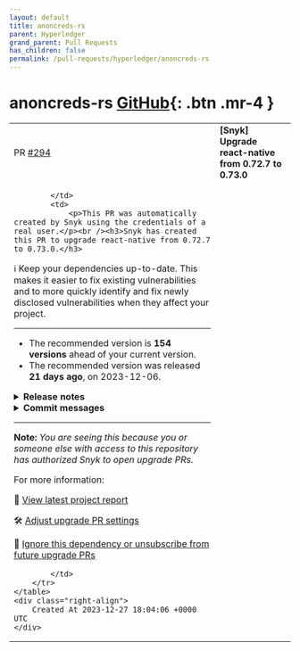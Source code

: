 ```yaml
---
layout: default
title: anoncreds-rs
parent: Hyperledger
grand_parent: Pull Requests
has_children: false
permalink: /pull-requests/hyperledger/anoncreds-rs
---
```


# anoncreds-rs <span class="fs-3 right-align">[GitHub](https://github.com/hyperledger/anoncreds-rs){: .btn .mr-4 }</span>


<div>
    <table>
        <tr>
            <td>
                PR <a href="https://github.com/hyperledger/anoncreds-rs/pull/294" class=".btn">#294</a>
            </td>
            <td>
                <b>
                    [Snyk] Upgrade react-native from 0.72.7 to 0.73.0
                </b>
            </td>
        </tr>
        <tr>
            <td>
                
            </td>
            <td>
                <p>This PR was automatically created by Snyk using the credentials of a real user.</p><br /><h3>Snyk has created this PR to upgrade react-native from 0.72.7 to 0.73.0.</h3>

:information_source: Keep your dependencies up-to-date. This makes it easier to fix existing vulnerabilities and to more quickly identify and fix newly disclosed vulnerabilities when they affect your project.
<hr/>

- The recommended version is **154 versions** ahead of your current version.
- The recommended version was released **21 days ago**, on 2023-12-06.


<details>
<summary><b>Release notes</b></summary>
<br/>
  <details>
    <summary>Package name: <b>react-native</b></summary>
    <ul>
      <li>
        <b>0.73.0</b> - <a href="https://snyk.io/redirect/github/facebook/react-native/releases/tag/v0.73.0">2023-12-06</a></br>
<p>0.73 stable is out!</p>
<p>This release includes over <a href="https://snyk.io/redirect/github/facebook/react-native/compare/v0.72.7...v0.73.0">2259 commits</a> from 68 contributors! Thank you to all our contributors new and old! See the highlights of the release in our <a href="https://reactnative.dev/blog/2023/12/06/0.73-debugging-improvements-stable-symlinks" rel="nofollow">release blog post</a>.</p>
<hr>
<p>You can participate in the conversation on the status of this release in this <a href="https://snyk.io/redirect/github/reactwg/react-native-releases/discussions/94" data-hovercard-type="discussion" data-hovercard-url="/reactwg/react-native-releases/discussions/94/hovercard">discussion</a></p>
<hr>
<p>To help you upgrade to this version, you can use the <a href="https://react-native-community.github.io/upgrade-helper/" rel="nofollow">upgrade helper</a> ⚛️</p>
<hr>
<p>You can find the whole changelog history in the <a href="https://snyk.io/redirect/github/facebook/react-native/blob/main/CHANGELOG.md">changelog.md file</a>.</p>
      </li>
      <li>
        <b>0.73.0-rc.8</b> - <a href="https://snyk.io/redirect/github/facebook/react-native/releases/tag/v0.73.0-rc.8">2023-12-04</a></br><h3>New in this RC</h3>
<p><a class="commit-link" href="https://snyk.io/redirect/github/facebook/react-native/compare/v0.73.0-rc.7...v0.73.0-rc.8"><tt>v0.73.0-rc.7...v0.73.0-rc.8</tt></a></p>
<h3>How to test</h3>
<div class="snippet-clipboard-content notranslate position-relative overflow-auto" data-snippet-clipboard-copy-content="npx react-native init RN073RC8 --version 0.73.0-rc.8"><pre class="notranslate"><code>npx react-native init RN073RC8 --version 0.73.0-rc.8
</code></pre></div>
<hr>
<ul>
<li>
<p>You can participate in the conversation on the status of this release in the <a href="https://snyk.io/redirect/github/reactwg/react-native-releases/discussions">working group</a>.</p>
</li>
<li>
<p>To help you upgrade to this version, you can use the <a href="https://react-native-community.github.io/upgrade-helper/" rel="nofollow">upgrade helper</a> ⚛️</p>
</li>
</ul>
<hr>
<h3>Help us testing 🧪</h3>

<p>Let us know how it went by posting a comment in the <a href="https://snyk.io/redirect/github/reactwg/react-native-releases/discussions">working group discussion</a>! Please specify with system you tried it on (ex. macos, windows).</p>
<p><strong>Bonus points:</strong> It would be even better if you could swap things around: instead of using a fresh new app, use a more complex one - or use a different library that is already leveraging the new architecture!</p>
      </li>
      <li>
        <b>0.73.0-rc.7</b> - <a href="https://snyk.io/redirect/github/facebook/react-native/releases/tag/v0.73.0-rc.7">2023-12-04</a></br><p>v0.73.0-rc.7</p>
      </li>
      <li>
        <b>0.73.0-rc.6</b> - <a href="https://snyk.io/redirect/github/facebook/react-native/releases/tag/v0.73.0-rc.6">2023-11-28</a></br><h3>New in this RC</h3>
<p><a class="commit-link" href="https://snyk.io/redirect/github/facebook/react-native/compare/v0.73.0-rc.5...v0.73.0-rc.6"><tt>v0.73.0-rc.5...v0.73.0-rc.6</tt></a></p>
<h3>How to test</h3>
<div class="snippet-clipboard-content notranslate position-relative overflow-auto" data-snippet-clipboard-copy-content="npx react-native init RN073RC6 --version 0.73.0-rc.6"><pre class="notranslate"><code>npx react-native init RN073RC6 --version 0.73.0-rc.6
</code></pre></div>
<hr>
<ul>
<li>
<p>You can participate in the conversation on the status of this release in the <a href="https://snyk.io/redirect/github/reactwg/react-native-releases/discussions">working group</a>.</p>
</li>
<li>
<p>To help you upgrade to this version, you can use the <a href="https://react-native-community.github.io/upgrade-helper/" rel="nofollow">upgrade helper</a> ⚛️</p>
</li>
</ul>
<hr>
<h3>Help us testing 🧪</h3>

<p>Let us know how it went by posting a comment in the <a href="https://snyk.io/redirect/github/reactwg/react-native-releases/discussions">working group discussion</a>! Please specify with system you tried it on (ex. macos, windows).</p>
<p><strong>Bonus points:</strong> It would be even better if you could swap things around: instead of using a fresh new app, use a more complex one - or use a different library that is already leveraging the new architecture!</p>
      </li>
      <li>
        <b>0.73.0-rc.5</b> - <a href="https://snyk.io/redirect/github/facebook/react-native/releases/tag/v0.73.0-rc.5">2023-11-20</a></br><h3>New in this RC</h3>
<p><a class="commit-link" href="https://snyk.io/redirect/github/facebook/react-native/compare/v0.73.0-rc.4...v0.73.0-rc.5"><tt>v0.73.0-rc.4...v0.73.0-rc.5</tt></a></p>
<h3>How to test</h3>
<div class="snippet-clipboard-content notranslate position-relative overflow-auto" data-snippet-clipboard-copy-content="npx react-native init RN073RC3 --version 0.73.0-rc.5"><pre class="notranslate"><code>npx react-native init RN073RC3 --version 0.73.0-rc.5
</code></pre></div>
<hr>
<ul>
<li>
<p>You can participate in the conversation on the status of this release in the <a href="https://snyk.io/redirect/github/reactwg/react-native-releases/discussions">working group</a>.</p>
</li>
<li>
<p>To help you upgrade to this version, you can use the <a href="https://react-native-community.github.io/upgrade-helper/" rel="nofollow">upgrade helper</a> ⚛️</p>
</li>
</ul>
<hr>
<h3>Help us testing 🧪</h3>

<p>Let us know how it went by posting a comment in the <a href="https://snyk.io/redirect/github/reactwg/react-native-releases/discussions">working group discussion</a>! Please specify with system you tried it on (ex. macos, windows).</p>
<p><strong>Bonus points:</strong> It would be even better if you could swap things around: instead of using a fresh new app, use a more complex one - or use a different library that is already leveraging the new architecture!</p>
      </li>
      <li>
        <b>0.73.0-rc.4</b> - <a href="https://snyk.io/redirect/github/facebook/react-native/releases/tag/v0.73.0-rc.4">2023-11-06</a></br><h3>New in this RC</h3>
<p><a class="commit-link" href="https://snyk.io/redirect/github/facebook/react-native/compare/v0.73.0-rc.3...v0.73.0-rc.4"><tt>v0.73.0-rc.3...v0.73.0-rc.4</tt></a></p>
<h3>How to test</h3>
<div class="snippet-clipboard-content notranslate position-relative overflow-auto" data-snippet-clipboard-copy-content="npx react-native init RN073RC4 --version 0.73.0-rc.4"><pre class="notranslate"><code>npx react-native init RN073RC4 --version 0.73.0-rc.4
</code></pre></div>
<hr>
<ul>
<li>
<p>You can participate in the conversation on the status of this release in the <a href="https://snyk.io/redirect/github/reactwg/react-native-releases/discussions">working group</a>.</p>
</li>
<li>
<p>To help you upgrade to this version, you can use the <a href="https://react-native-community.github.io/upgrade-helper/" rel="nofollow">upgrade helper</a> ⚛️</p>
</li>
<li>
<p>See changes from this release in the <a href="https://snyk.io/redirect/github/facebook/react-native/labels/%F0%9F%93%9D%20Changelog">changelog PR</a></p>
</li>
</ul>
<hr>
<h3>Help us testing 🧪</h3>

<p>Let us know how it went by posting a comment in the <a href="https://snyk.io/redirect/github/reactwg/react-native-releases/discussions">working group discussion</a>! Please specify with system you tried it on (ex. macos, windows).</p>
<p><strong>Bonus points:</strong> It would be even better if you could swap things around: instead of using a fresh new app, use a more complex one - or use a different library that is already leveraging the new architecture!</p>
      </li>
      <li>
        <b>0.73.0-rc.3</b> - 2023-10-23
      </li>
      <li>
        <b>0.73.0-rc.2</b> - 2023-10-10
      </li>
      <li>
        <b>0.73.0-rc.1</b> - 2023-10-04
      </li>
      <li>
        <b>0.73.0-rc.0</b> - 2023-10-03
      </li>
      <li>
        <b>0.73.0-nightly-20231002-0371014a3</b> - 2023-10-02
      </li>
      <li>
        <b>0.73.0-nightly-20231001-d95433f82</b> - 2023-10-01
      </li>
      <li>
        <b>0.73.0-nightly-20230930-df492cc4e</b> - 2023-09-30
      </li>
      <li>
        <b>0.73.0-nightly-20230929-6635474e3</b> - 2023-09-29
      </li>
      <li>
        <b>0.73.0-nightly-20230928-8e36cc029</b> - 2023-09-28
      </li>
      <li>
        <b>0.73.0-nightly-20230926-aa1dffbb4</b> - 2023-09-26
      </li>
      <li>
        <b>0.73.0-nightly-20230926-27b631e5b</b> - 2023-09-26
      </li>
      <li>
        <b>0.73.0-nightly-20230925-2de964cfd</b> - 2023-09-25
      </li>
      <li>
        <b>0.73.0-nightly-20230924-030663bb0</b> - 2023-09-24
      </li>
      <li>
        <b>0.73.0-nightly-20230923-29f62a41b</b> - 2023-09-23
      </li>
      <li>
        <b>0.73.0-nightly-20230922-353b31c7d</b> - 2023-09-22
      </li>
      <li>
        <b>0.73.0-nightly-20230922-2fb4547aa</b> - 2023-09-22
      </li>
      <li>
        <b>0.73.0-nightly-20230921-f39952ba7</b> - 2023-09-21
      </li>
      <li>
        <b>0.73.0-nightly-20230920-630cf3b21</b> - 2023-09-20
      </li>
      <li>
        <b>0.73.0-nightly-20230919-95fb44848</b> - 2023-09-19
      </li>
      <li>
        <b>0.73.0-nightly-20230918-1ac3dab6e</b> - 2023-09-18
      </li>
      <li>
        <b>0.73.0-nightly-20230917-441822923</b> - 2023-09-17
      </li>
      <li>
        <b>0.73.0-nightly-20230916-3bc402f61</b> - 2023-09-16
      </li>
      <li>
        <b>0.73.0-nightly-20230915-850e55042</b> - 2023-09-15
      </li>
      <li>
        <b>0.73.0-nightly-20230914-4b6fd8145</b> - 2023-09-14
      </li>
      <li>
        <b>0.73.0-nightly-20230913-fe4dab970</b> - 2023-09-13
      </li>
      <li>
        <b>0.73.0-nightly-20230912-0e5ea2890</b> - 2023-09-12
      </li>
      <li>
        <b>0.73.0-nightly-20230911-db4a253c1</b> - 2023-09-11
      </li>
      <li>
        <b>0.73.0-nightly-20230910-bf955a035</b> - 2023-09-10
      </li>
      <li>
        <b>0.73.0-nightly-20230909-17ecae9ce</b> - 2023-09-09
      </li>
      <li>
        <b>0.73.0-nightly-20230908-8658bdccb</b> - 2023-09-08
      </li>
      <li>
        <b>0.73.0-nightly-20230907-eb5e7b20b</b> - 2023-09-07
      </li>
      <li>
        <b>0.73.0-nightly-20230906-ef3e771a2</b> - 2023-09-06
      </li>
      <li>
        <b>0.73.0-nightly-20230905-a04a91838</b> - 2023-09-05
      </li>
      <li>
        <b>0.73.0-nightly-20230904-3ec22c1e6</b> - 2023-09-04
      </li>
      <li>
        <b>0.73.0-nightly-20230903-041f459d8</b> - 2023-09-03
      </li>
      <li>
        <b>0.73.0-nightly-20230902-7a0d2a06f</b> - 2023-09-02
      </li>
      <li>
        <b>0.73.0-nightly-20230901-5f40f0800</b> - 2023-09-01
      </li>
      <li>
        <b>0.73.0-nightly-20230831-a5fd0f17e</b> - 2023-08-31
      </li>
      <li>
        <b>0.73.0-nightly-20230830-5f1404de0</b> - 2023-08-30
      </li>
      <li>
        <b>0.73.0-nightly-20230829-f60c5ddc4</b> - 2023-08-29
      </li>
      <li>
        <b>0.73.0-nightly-20230828-ef7ab56c3</b> - 2023-08-28
      </li>
      <li>
        <b>0.73.0-nightly-20230827-ef7ab56c3</b> - 2023-08-27
      </li>
      <li>
        <b>0.73.0-nightly-20230826-246b5cf41</b> - 2023-08-26
      </li>
      <li>
        <b>0.73.0-nightly-20230825-18c4cb119</b> - 2023-08-25
      </li>
      <li>
        <b>0.73.0-nightly-20230824-10a076f6e</b> - 2023-08-24
      </li>
      <li>
        <b>0.73.0-nightly-20230823-0b6e9bf0d</b> - 2023-08-23
      </li>
      <li>
        <b>0.73.0-nightly-20230822-4f7cdd572</b> - 2023-08-22
      </li>
      <li>
        <b>0.73.0-nightly-20230821-80685d52b</b> - 2023-08-21
      </li>
      <li>
        <b>0.73.0-nightly-20230820-eb3d5a4b8</b> - 2023-08-20
      </li>
      <li>
        <b>0.73.0-nightly-20230819-84e593429</b> - 2023-08-19
      </li>
      <li>
        <b>0.73.0-nightly-20230818-4deb29ae1</b> - 2023-08-18
      </li>
      <li>
        <b>0.73.0-nightly-20230817-17f957aad</b> - 2023-08-17
      </li>
      <li>
        <b>0.73.0-nightly-20230816-676676c95</b> - 2023-08-16
      </li>
      <li>
        <b>0.73.0-nightly-20230815-3b43d56f3</b> - 2023-08-15
      </li>
      <li>
        <b>0.73.0-nightly-20230814-a978d343a</b> - 2023-08-14
      </li>
      <li>
        <b>0.73.0-nightly-20230813-0279a7074</b> - 2023-08-13
      </li>
      <li>
        <b>0.73.0-nightly-20230812-ae88aef12</b> - 2023-08-12
      </li>
      <li>
        <b>0.73.0-nightly-20230811-68c7cfe62</b> - 2023-08-11
      </li>
      <li>
        <b>0.73.0-nightly-20230810-85eb2c95d</b> - 2023-08-10
      </li>
      <li>
        <b>0.73.0-nightly-20230809-cb60e5c67</b> - 2023-08-09
      </li>
      <li>
        <b>0.73.0-nightly-20230809-8ccd07aa0</b> - 2023-08-09
      </li>
      <li>
        <b>0.73.0-nightly-20230809-695a03e21</b> - 2023-08-09
      </li>
      <li>
        <b>0.73.0-nightly-20230808-93d9248e0</b> - 2023-08-08
      </li>
      <li>
        <b>0.73.0-nightly-20230807-f9a63ec00</b> - 2023-08-07
      </li>
      <li>
        <b>0.73.0-nightly-20230807-2bf59c764</b> - 2023-08-07
      </li>
      <li>
        <b>0.73.0-nightly-20230731-b0a8d45e2</b> - 2023-07-31
      </li>
      <li>
        <b>0.73.0-nightly-20230730-cbf9408dd</b> - 2023-07-30
      </li>
      <li>
        <b>0.73.0-nightly-20230729-265f72f6d</b> - 2023-07-29
      </li>
      <li>
        <b>0.73.0-nightly-20230728-c168a4f88</b> - 2023-07-28
      </li>
      <li>
        <b>0.73.0-nightly-20230727-d380bb847</b> - 2023-07-27
      </li>
      <li>
        <b>0.73.0-nightly-20230726-bae63d492</b> - 2023-07-26
      </li>
      <li>
        <b>0.73.0-nightly-20230725-e64756ae5</b> - 2023-07-25
      </li>
      <li>
        <b>0.73.0-nightly-20230724-75f458891</b> - 2023-07-24
      </li>
      <li>
        <b>0.73.0-nightly-20230723-2b9349177</b> - 2023-07-23
      </li>
      <li>
        <b>0.73.0-nightly-20230722-e6dd22c62</b> - 2023-07-22
      </li>
      <li>
        <b>0.73.0-nightly-20230721-ccc50ddd2</b> - 2023-07-21
      </li>
      <li>
        <b>0.73.0-nightly-20230720-2669f8c38</b> - 2023-07-20
      </li>
      <li>
        <b>0.73.0-nightly-20230719-c0b04d664</b> - 2023-07-19
      </li>
      <li>
        <b>0.73.0-nightly-20230718-b8d60a834</b> - 2023-07-18
      </li>
      <li>
        <b>0.73.0-nightly-20230717-eadbfb86c</b> - 2023-07-17
      </li>
      <li>
        <b>0.73.0-nightly-20230716-8ab9a7767</b> - 2023-07-16
      </li>
      <li>
        <b>0.73.0-nightly-20230715-4c944540f</b> - 2023-07-15
      </li>
      <li>
        <b>0.73.0-nightly-20230714-4c944540f</b> - 2023-07-14
      </li>
      <li>
        <b>0.73.0-nightly-20230712-6172988f4</b> - 2023-07-12
      </li>
      <li>
        <b>0.73.0-nightly-20230711-f396067cc</b> - 2023-07-11
      </li>
      <li>
        <b>0.73.0-nightly-20230710-43f7781c8</b> - 2023-07-10
      </li>
      <li>
        <b>0.73.0-nightly-20230709-50f620a1a</b> - 2023-07-09
      </li>
      <li>
        <b>0.73.0-nightly-20230708-170606653</b> - 2023-07-08
      </li>
      <li>
        <b>0.73.0-nightly-20230707-170606653</b> - 2023-07-07
      </li>
      <li>
        <b>0.73.0-nightly-20230706-147a02039</b> - 2023-07-06
      </li>
      <li>
        <b>0.73.0-nightly-20230705-294b1b5a6</b> - 2023-07-05
      </li>
      <li>
        <b>0.73.0-nightly-20230704-9c0441b8a</b> - 2023-07-04
      </li>
      <li>
        <b>0.73.0-nightly-20230703-2910f87b5</b> - 2023-07-03
      </li>
      <li>
        <b>0.73.0-nightly-20230702-259a31689</b> - 2023-07-02
      </li>
      <li>
        <b>0.73.0-nightly-20230701-eca0d1231</b> - 2023-07-01
      </li>
      <li>
        <b>0.73.0-nightly-20230630-5fd32d71e</b> - 2023-06-30
      </li>
      <li>
        <b>0.73.0-nightly-20230629-3f6412b93</b> - 2023-06-29
      </li>
      <li>
        <b>0.73.0-nightly-20230628-15d735b35</b> - 2023-06-28
      </li>
      <li>
        <b>0.73.0-nightly-20230627-6fbbe26f5</b> - 2023-06-27
      </li>
      <li>
        <b>0.73.0-nightly-20230626-e1fd4a8fc</b> - 2023-06-26
      </li>
      <li>
        <b>0.73.0-nightly-20230625-945ab0dec</b> - 2023-06-25
      </li>
      <li>
        <b>0.73.0-nightly-20230624-2aedda974</b> - 2023-06-24
      </li>
      <li>
        <b>0.73.0-nightly-20230623-330639f74</b> - 2023-06-23
      </li>
      <li>
        <b>0.73.0-nightly-20230622-0201e51bb</b> - 2023-06-22
      </li>
      <li>
        <b>0.73.0-nightly-20230620-936936ca5</b> - 2023-06-20
      </li>
      <li>
        <b>0.73.0-nightly-20230619-33deed518</b> - 2023-06-19
      </li>
      <li>
        <b>0.73.0-nightly-20230618-564a83681</b> - 2023-06-18
      </li>
      <li>
        <b>0.73.0-nightly-20230617-061e3245b</b> - 2023-06-17
      </li>
      <li>
        <b>0.73.0-nightly-20230616-5f8bbf2bd</b> - 2023-06-16
      </li>
      <li>
        <b>0.73.0-nightly-20230615-2ae163a7e</b> - 2023-06-15
      </li>
      <li>
        <b>0.73.0-nightly-20230614-b0485bed0</b> - 2023-06-14
      </li>
      <li>
        <b>0.73.0-nightly-20230612-a300a35f2</b> - 2023-06-12
      </li>
      <li>
        <b>0.73.0-nightly-20230611-03f70bf99</b> - 2023-06-11
      </li>
      <li>
        <b>0.73.0-nightly-20230610-03f70bf99</b> - 2023-06-10
      </li>
      <li>
        <b>0.73.0-nightly-20230609-c5e0e2d16</b> - 2023-06-09
      </li>
      <li>
        <b>0.73.0-nightly-20230608-f3c86364d</b> - 2023-06-08
      </li>
      <li>
        <b>0.73.0-nightly-20230607-4540668c1</b> - 2023-06-07
      </li>
      <li>
        <b>0.73.0-nightly-20230606-396cdac62</b> - 2023-06-06
      </li>
      <li>
        <b>0.73.0-nightly-20230605-5062553c6</b> - 2023-06-05
      </li>
      <li>
        <b>0.73.0-nightly-20230604-2d07d5f16</b> - 2023-06-04
      </li>
      <li>
        <b>0.73.0-nightly-20230603-fd9e295be</b> - 2023-06-03
      </li>
      <li>
        <b>0.73.0-nightly-20230602-e25c6632a</b> - 2023-06-02
      </li>
      <li>
        <b>0.73.0-nightly-20230601-d9b3339ef</b> - 2023-06-01
      </li>
      <li>
        <b>0.73.0-nightly-20230531-d0fed3adb</b> - 2023-05-31
      </li>
      <li>
        <b>0.73.0-nightly-20230530-730ca3540</b> - 2023-05-30
      </li>
      <li>
        <b>0.73.0-nightly-20230529-9084ee133</b> - 2023-05-29
      </li>
      <li>
        <b>0.73.0-nightly-20230528-20e66db0b</b> - 2023-05-28
      </li>
      <li>
        <b>0.73.0-nightly-20230527-20e66db0b</b> - 2023-05-27
      </li>
      <li>
        <b>0.73.0-nightly-20230526-20e66db0b</b> - 2023-05-26
      </li>
      <li>
        <b>0.73.0-nightly-20230525-58ef9e92d</b> - 2023-05-25
      </li>
      <li>
        <b>0.73.0-nightly-20230524-be8af2274</b> - 2023-05-24
      </li>
      <li>
        <b>0.73.0-nightly-20230522-d470dee0c</b> - 2023-05-22
      </li>
      <li>
        <b>0.73.0-nightly-20230521-6d24ee13a</b> - 2023-05-21
      </li>
      <li>
        <b>0.73.0-nightly-20230519-fd92341cc</b> - 2023-05-19
      </li>
      <li>
        <b>0.73.0-nightly-20230519-de1e9f5d1</b> - 2023-05-19
      </li>
      <li>
        <b>0.73.0-nightly-20230517-012e4bd65</b> - 2023-05-17
      </li>
      <li>
        <b>0.73.0-nightly-20230516-eb0db6f9f</b> - 2023-05-16
      </li>
      <li>
        <b>0.73.0-nightly-20230515-066f0b76d</b> - 2023-05-15
      </li>
      <li>
        <b>0.73.0-nightly-20230514-02ec60bd3</b> - 2023-05-14
      </li>
      <li>
        <b>0.73.0-nightly-20230513-02ec60bd3</b> - 2023-05-13
      </li>
      <li>
        <b>0.73.0-nightly-20230512-e98547009</b> - 2023-05-12
      </li>
      <li>
        <b>0.73.0-nightly-20230511-92fc503d5</b> - 2023-05-11
      </li>
      <li>
        <b>0.73.0-nightly-20230510-61fc1a579</b> - 2023-05-10
      </li>
      <li>
        <b>0.73.0-nightly-20230509-9cceb43c5</b> - 2023-05-09
      </li>
      <li>
        <b>0.73.0-nightly-20230508-17f8c2d12</b> - 2023-05-08
      </li>
      <li>
        <b>0.73.0-nightly-20230507-e1876af92</b> - 2023-05-07
      </li>
      <li>
        <b>0.73.0-nightly-20230506-1af868c52</b> - 2023-05-06
      </li>
      <li>
        <b>0.72.8</b> - <a href="https://snyk.io/redirect/github/facebook/react-native/releases/tag/v0.72.8">2023-12-20</a></br><h3>Fixed</h3>
<ul>
<li>Fix <code>build_codegen!</code> not finding <code>@ react-native/codegen</code> in pnpm setups (<a href="https://snyk.io/redirect/github/facebook/react-native/commit/e70166a3a8b9ddf1a7e322db602c548aaa60102d">e70166a3a8</a> by <a href="https://snyk.io/redirect/github/tido64">@ tido64</a>)</li>
<li>Correctly declare runtime dependencies (<a href="https://snyk.io/redirect/github/facebook/react-native/commit/df2bbba50bf1484edf88079b965b8841fc7849a8">df2bbba50b</a> by <a href="https://snyk.io/redirect/github/tido64">@ tido64</a>)</li>
<li>Prevent LogBox from crashing on very long messages (<a href="https://snyk.io/redirect/github/facebook/react-native/commit/c3c6cf4646999e9bf971d2c0e63c41e550069f25">c3c6cf4</a> by <a href="https://snyk.io/redirect/github/motiz88">@ motiz88</a>)</li>
</ul>
<hr>
<p>You can participate in the conversation on the status of this release in this <a href="https://snyk.io/redirect/github/reactwg/react-native-releases/discussions/96" data-hovercard-type="discussion" data-hovercard-url="/reactwg/react-native-releases/discussions/96/hovercard">discussion</a></p>
<hr>
<p>To help you upgrade to this version, you can use the <a href="https://react-native-community.github.io/upgrade-helper/" rel="nofollow">upgrade helper</a> ⚛️</p>
<hr>
<p>You can find the whole changelog history in the <a href="https://snyk.io/redirect/github/facebook/react-native/blob/main/CHANGELOG.md">changelog.md file</a>.</p>
      </li>
      <li>
        <b>0.72.7</b> - <a href="https://snyk.io/redirect/github/facebook/react-native/releases/tag/v0.72.7">2023-11-14</a></br><h3>Changed</h3>
<ul>
<li>Bump CLI to v11.3.10 (<a href="https://snyk.io/redirect/github/facebook/react-native/commit/e844a62ce9e6ae70bbeba895dcf902287570f462">e844a62ce9</a> by <a href="https://snyk.io/redirect/github/szymonrybczak">@ szymonrybczak</a>)</li>
<li>Bump deprecated-react-native-prop-types to ^4.2.3 (<a href="https://snyk.io/redirect/github/facebook/react-native/commit/e031c05cdc5650f17231caf7f60820e1df744788">e031c05cdc</a> by <a href="https://snyk.io/redirect/github/huntie">@ huntie</a>)</li>
</ul>
<h3>Fixed</h3>
<ul>
<li>Show correct stack frame on unhandled promise rejections on development mode.<br>
(<a href="https://snyk.io/redirect/github/facebook/react-native/commit/18c9797ecc8dab220ec68aae011ddb73db17a99d">18c9797ecc</a> by <a href="https://snyk.io/redirect/github/ospfranco">@ ospfranco</a>)</li>
</ul>
<h4>Android specific</h4>
<ul>
<li>Fix android crash when apply PlatformColor to borders (<a href="https://snyk.io/redirect/github/facebook/react-native/commit/265af222aa8acb3b514e22a7db191d66755f553b">265af222aa</a> by <a href="https://snyk.io/redirect/github/axinvd">@ axinvd</a>)</li>
<li>Fix broken Loading/Refreshing indicator on Android (<a href="https://snyk.io/redirect/github/facebook/react-native/commit/5dedf277cb903528659f0d8a71412274d9d32a65">5dedf277cb</a> by <a href="https://snyk.io/redirect/github/cortinico">@ cortinico</a>)</li>
</ul>
<hr>
<p>You can participate in the conversation on the status of this release in this <a href="https://snyk.io/redirect/github/reactwg/react-native-releases/discussions/93" data-hovercard-type="discussion" data-hovercard-url="/reactwg/react-native-releases/discussions/93/hovercard">discussion</a></p>
<hr>
<p>To help you upgrade to this version, you can use the <a href="https://react-native-community.github.io/upgrade-helper/" rel="nofollow">upgrade helper</a> ⚛️</p>
<hr>
<p>You can find the whole changelog history in the <a href="https://snyk.io/redirect/github/facebook/react-native/blob/main/CHANGELOG.md">changelog.md file</a>.</p>
      </li>
    </ul>
    from <a href="https://snyk.io/redirect/github/facebook/react-native/releases">react-native GitHub release notes</a>
  </details>
</details>


<details>
  <summary><b>Commit messages</b></summary>
  </br>
  <details>
    <summary>Package name: <b>react-native</b></summary>
    <ul>
      <li><a href="https://snyk.io/redirect/github/facebook/react-native/commit/1eb4bf0d3af1fe267f5de6bf4bbe1e65d41fea1b">1eb4bf0</a> [0.73.0] Bump version numbers</li>
      <li><a href="https://snyk.io/redirect/github/facebook/react-native/commit/6a4b434c8faa88c5b29ecf998c502a47fedc081b">6a4b434</a> [0.73.0-rc.8] Bump version numbers</li>
      <li><a href="https://snyk.io/redirect/github/facebook/react-native/commit/0b3a8118d8103615ade621fe6aa8f7df31a67d94">0b3a811</a> Revert D49509633: Multisect successfully blamed &quot;D49509633: [react-native][PR] fix: Text cut off issues when adjusting text size and font weight in system settings&quot; for test or build failures</li>
      <li><a href="https://snyk.io/redirect/github/facebook/react-native/commit/d2517afcfc85ca57c081394024cb3daee55c914f">d2517af</a> Update Podfile.lock</li>
      <li><a href="https://snyk.io/redirect/github/facebook/react-native/commit/bb989e982c076979f6b520e1e6c353426a6e8673">bb989e9</a> [0.73.0-rc.7] Bump version numbers</li>
      <li><a href="https://snyk.io/redirect/github/facebook/react-native/commit/d97e8e656665b4393077caa2b8f0fe10ce819155">d97e8e6</a> Update Podfile.lock</li>
      <li><a href="https://snyk.io/redirect/github/facebook/react-native/commit/cd43de6ca979410c1a6529394bb0fbdfde8d7cc3">cd43de6</a> Fix android root view group removal during instance re-creation (#41678)</li>
      <li><a href="https://snyk.io/redirect/github/facebook/react-native/commit/0d5e67841f778d8a41fb17463061dc45126a33f8">0d5e678</a> [0.73.0-rc.6] Bump version numbers</li>
      <li><a href="https://snyk.io/redirect/github/facebook/react-native/commit/61867e24de5e7be2e05e27133bfd9ba2cc907889">61867e2</a> Bump package versions</li>
      <li><a href="https://snyk.io/redirect/github/facebook/react-native/commit/dcdea80d9ec690acea48bb4d76202f76453cba76">dcdea80</a> Fix &#x60;build_codegen!&#x60; not finding &#x60;@ react-native/codegen&#x60; in pnpm setups (#41399)</li>
      <li><a href="https://snyk.io/redirect/github/facebook/react-native/commit/c32064c5102cfd9b48abd25697cef9ceb05d18a3">c32064c</a> Correctly declare runtime dependencies</li>
      <li><a href="https://snyk.io/redirect/github/facebook/react-native/commit/e03137ecbd118845b1eb6fd4c06895d090607f92">e03137e</a> Bump package versions</li>
      <li><a href="https://snyk.io/redirect/github/facebook/react-native/commit/f3f75e86d8374e5b980c6bafb8e4e3212fbf8043">f3f75e8</a> Fix projects being broken on dependencies starting with &#x60;a..&#x60; (#41621)</li>
      <li><a href="https://snyk.io/redirect/github/facebook/react-native/commit/830c2e7c571650f49b645e7f9f9445a021e8a0a2">830c2e7</a> [RN][iOS] Fix React-ImageManager dependencies</li>
      <li><a href="https://snyk.io/redirect/github/facebook/react-native/commit/9dfb0ffa1b39d6835241e402779b917a1b34bb8c">9dfb0ff</a> Revert &quot;RNTester-ios / RCTAppDelegate &gt; correctly check for USE_HERMES Flag (#41573)&quot;</li>
      <li><a href="https://snyk.io/redirect/github/facebook/react-native/commit/3bb7a70c0d506d7ad5eb6664d676bfe102f3ca5b">3bb7a70</a> [LOCAL] Update Podfile.lock</li>
      <li><a href="https://snyk.io/redirect/github/facebook/react-native/commit/154a81ad1631df53086e565b5ecc0c76f5a86f0a">154a81a</a> FP Tolerance in iOS Paper SafeAreaView debouncing (#41614)</li>
      <li><a href="https://snyk.io/redirect/github/facebook/react-native/commit/a66cda9284da693ee95b17ac442234bd856aee0a">a66cda9</a> Remove &quot;Open Debugger&quot; action under JSC (#41535)</li>
      <li><a href="https://snyk.io/redirect/github/facebook/react-native/commit/02a411e997ebeb2a2a3b306051770f812f5af9de">02a411e</a> RNTester-ios / RCTAppDelegate &gt; correctly check for USE_HERMES Flag (#41573)</li>
      <li><a href="https://snyk.io/redirect/github/facebook/react-native/commit/3da0959291d34eca45da386a660bff184b7adb9e">3da0959</a> Update CLI to v12.1.1</li>
      <li><a href="https://snyk.io/redirect/github/facebook/react-native/commit/4cd4b398ddeaf1d169a21d83fc3dd88a6e34bb51">4cd4b39</a> [0.73.0-rc.5] Bump version numbers</li>
      <li><a href="https://snyk.io/redirect/github/facebook/react-native/commit/2896a5735358e2867fa85932b0fce5b78a47791d">2896a57</a> bumped packages versions</li>
      <li><a href="https://snyk.io/redirect/github/facebook/react-native/commit/5a3bcea25d632bc78d0e9985a14f579a7a5b2707">5a3bcea</a> Update podfile.lock</li>
      <li><a href="https://snyk.io/redirect/github/facebook/react-native/commit/3efabb6fa5d3a73af5145382a03e232fa77e2803">3efabb6</a> bumped packages versions</li>
    </ul>

   <a href="https://snyk.io/redirect/github/facebook/react-native/compare/52904ffc420aaaf8a396a63c86b584b3967965a9...1eb4bf0d3af1fe267f5de6bf4bbe1e65d41fea1b">Compare</a>
  </details>
</details>
<hr/>

**Note:** *You are seeing this because you or someone else with access to this repository has authorized Snyk to open upgrade PRs.*

For more information:  <img src="https://api.segment.io/v1/pixel/track?data=eyJ3cml0ZUtleSI6InJyWmxZcEdHY2RyTHZsb0lYd0dUcVg4WkFRTnNCOUEwIiwiYW5vbnltb3VzSWQiOiI1Y2E5NzE4My03MDExLTQ4MmQtYTQ0Ni1iNjYyNGUwZDM2YmMiLCJldmVudCI6IlBSIHZpZXdlZCIsInByb3BlcnRpZXMiOnsicHJJZCI6IjVjYTk3MTgzLTcwMTEtNDgyZC1hNDQ2LWI2NjI0ZTBkMzZiYyJ9fQ==" width="0" height="0"/>

🧐 [View latest project report](https://app.snyk.io/org/hyperledger-bot/project/adcadd64-fca2-41e4-9476-aa9d33532df3?utm_source&#x3D;github&amp;utm_medium&#x3D;referral&amp;page&#x3D;upgrade-pr)

🛠 [Adjust upgrade PR settings](https://app.snyk.io/org/hyperledger-bot/project/adcadd64-fca2-41e4-9476-aa9d33532df3/settings/integration?utm_source&#x3D;github&amp;utm_medium&#x3D;referral&amp;page&#x3D;upgrade-pr)

🔕 [Ignore this dependency or unsubscribe from future upgrade PRs](https://app.snyk.io/org/hyperledger-bot/project/adcadd64-fca2-41e4-9476-aa9d33532df3/settings/integration?pkg&#x3D;react-native&amp;utm_source&#x3D;github&amp;utm_medium&#x3D;referral&amp;page&#x3D;upgrade-pr#auto-dep-upgrades)

<!--- (snyk:metadata:{"prId":"5ca97183-7011-482d-a446-b6624e0d36bc","prPublicId":"5ca97183-7011-482d-a446-b6624e0d36bc","dependencies":[{"name":"react-native","from":"0.72.7","to":"0.73.0"}],"packageManager":"npm","type":"auto","projectUrl":"https://app.snyk.io/org/hyperledger-bot/project/adcadd64-fca2-41e4-9476-aa9d33532df3?utm_source=github&utm_medium=referral&page=upgrade-pr","projectPublicId":"adcadd64-fca2-41e4-9476-aa9d33532df3","env":"prod","prType":"upgrade","vulns":[],"issuesToFix":[],"upgrade":[],"upgradeInfo":{"versionsDiff":154,"publishedDate":"2023-12-06T17:13:23.791Z"},"templateVariants":[],"hasFixes":false,"isMajorUpgrade":false,"isBreakingChange":false,"priorityScoreList":[]}) --->

            </td>
        </tr>
    </table>
    <div class="right-align">
        Created At 2023-12-27 18:04:06 +0000 UTC
    </div>
</div>


